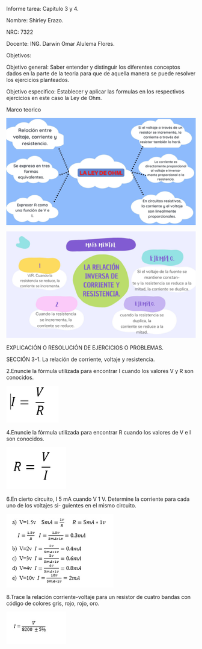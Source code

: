 Informe tarea: Capitulo 3 y 4.

Nombre: Shirley Erazo.

NRC: 7322

Docente:  ING. Darwin  Omar Alulema Flores.

Objetivos:

Objetivo general: Saber entender y distinguir los diferentes conceptos dados en la parte de la teoria para que de aquella manera se puede resolver los ejercicios planteados.

Objetivo especifico:  Establecer  y aplicar  las formulas en los respectivos ejercicios en este caso la Ley de Ohm.

Marco teorico

![](https://github.com/Shirley-Erazo9/infor-n.-2/blob/main/Mp%201%20.jpg)

![](https://github.com/Shirley-Erazo9/infor-n.-2/blob/main/MP%202.jpg)

EXPLICACIÓN O RESOLUCIÓN DE EJERCICIOS O PROBLEMAS.

SECCIÓN 3-1. La relación de corriente, voltaje y resistencia.

2.Enuncie la fórmula utilizada para encontrar I cuando los valores V y R son conocidos.

![](https://github.com/Shirley-Erazo9/infor-n.-2/blob/main/EJR%201%20(2).png)

4.Enuncie la fórmula utilizada para encontrar R cuando los valores de V e I son conocidos.

![](https://github.com/Shirley-Erazo9/infor-n.-2/blob/main/EJR%202.png)

6.En cierto circuito, I 5 mA cuando V 1 V. Determine la corriente para cada uno de los voltajes si- guientes en el mismo circuito.

![](https://github.com/Shirley-Erazo9/infor-n.-2/blob/main/EJR%203.png)

8.Trace la relación corriente-voltaje para un resistor de cuatro bandas con código de colores gris, rojo, rojo, oro.

![](https://github.com/Shirley-Erazo9/infor-n.-2/blob/main/EJR%204.png)
